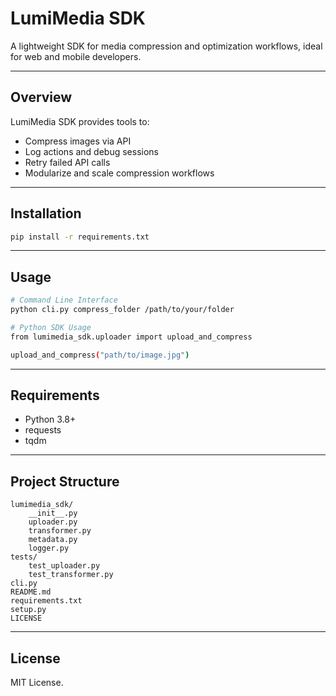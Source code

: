 # LumiMedia SDK

A lightweight SDK for media compression and optimization workflows, ideal for web and mobile developers.

---

## Overview

LumiMedia SDK provides tools to:

- Compress images via API
- Log actions and debug sessions
- Retry failed API calls
- Modularize and scale compression workflows

---

## Installation

```bash
pip install -r requirements.txt
```

---

## Usage

```bash
# Command Line Interface
python cli.py compress_folder /path/to/your/folder

# Python SDK Usage
from lumimedia_sdk.uploader import upload_and_compress

upload_and_compress("path/to/image.jpg")
```

---

## Requirements

- Python 3.8+
- requests
- tqdm

---

## Project Structure

```
lumimedia_sdk/
    __init__.py
    uploader.py
    transformer.py
    metadata.py
    logger.py
tests/
    test_uploader.py
    test_transformer.py
cli.py
README.md
requirements.txt
setup.py
LICENSE
```

---

## License

MIT License.
